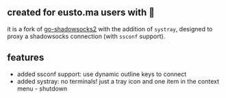 ## created for eusto.ma users with 🤍
it is a fork of [go-shadowsocks2](https://github.com/shadowsocks/go-shadowsocks2) with the addition of `systray`, designed to proxy a shadowsocks connection (with `ssconf` support).

## features
- added ssconf support: use dynamic outline keys to connect
- added systray: no terminals! just a tray icon and one item in the context menu - shutdown
